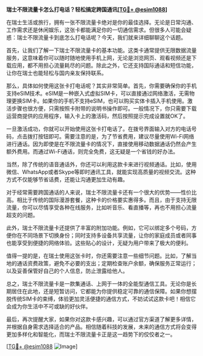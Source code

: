 **瑞士不限流量卡怎么打电话？轻松搞定跨国通讯[[TG💪+ @esim1088](https://t.me/s/esim1088)]**

在瑞士生活或旅行，拥有一张不限流量卡绝对是你的最佳选择。无论是日常沟通、工作需求还是休闲娱乐，这张卡都能满足你的一切通信需求。但很多人可能会疑惑：瑞士不限流量卡到底怎么打电话呢？今天，我们就来详细聊聊这个话题。

首先，让我们了解一下瑞士不限流量卡的基本功能。这类卡通常提供无限数据流量服务，这意味着你可以随时随地使用手机上网，无论是浏览网页、观看视频还是下载应用，都不用担心流量耗尽的问题。除此之外，它还支持国际通话和短信功能，让你在瑞士也能轻松与国内亲友保持联系。

那么，具体如何使用这张卡打电话呢？其实非常简单。首先，你需要确保你的手机支持eSIM技术。eSIM是一种嵌入式虚拟SIM卡，可以直接通过网络激活，无需物理更换SIM卡。如果你的手机不支持eSIM，也可以购买实体卡插入手机使用。激活步骤也很方便，只需按照卡附带的说明书操作即可。一般情况下，你只需要下载运营商提供的应用程序，输入卡上的激活码，然后按照提示完成设置就OK了。

一旦激活成功，你就可以开始使用这张卡打电话了。在拨号界面输入对方的电话号码，点击拨打按钮即可。需要注意的是，为了节省费用，建议尽量使用Wi-Fi网络进行通话。因为即使是在不限流量卡的情况下，直接使用移动数据通话仍然会产生额外费用。而通过Wi-Fi通话，则完全免费，这无疑是一个省钱的好办法。

当然，除了传统的语音通话外，你还可以利用这款卡来进行视频通话。比如，使用微信、WhatsApp或者Skype等即时通讯工具，就能实现高质量的视频交流。这种方式不仅能够节省话费，还能让沟通更加生动有趣。

对于经常需要跨国通话的人来说，瑞士不限流量卡还有一个很大的优势——性价比高。相比于传统的国际漫游套餐，这种卡的价格要实惠得多。而且，由于支持无限流量，你可以尽情享受各种在线服务，比如听音乐、看直播等，再也不用担心流量超支的问题。

此外，瑞士不限流量卡还提供了丰富的附加功能。例如，它可以绑定多个号码，方便你在不同场景下切换身份；同时支持多设备共享流量，让你的家庭成员或者同事也能享受到便捷的网络体验。这些贴心的设计，无疑为用户带来了极大的便利。

值得一提的是，在瑞士使用这张卡时，你还需要注意一些细节问题。比如，了解当地的通话资费政策，避免不必要的支出；定期检查账户余额，确保服务正常运行；以及妥善保管好自己的个人信息，防止泄露给他人。

总之，瑞士不限流量卡是一款集通话、上网于一体的全能型通信工具。无论你是长期居住在此地，还是短暂访问，它都能为你提供稳定可靠的通信保障。如果你想摆脱传统SIM卡的束缚，体验更加灵活便捷的通信方式，不妨试试这款卡吧！相信它会成为你生活中不可或缺的好伙伴。

最后，再次提醒大家，如果你对这款卡感兴趣，可以通过官方渠道了解更多详情，并根据自身需求选择适合的产品。相信随着科技的发展，未来的通信方式将会变得更加多样化和智能化，而瑞士不限流量卡正是这一趋势下的佼佼者之一。

[[TG💪+ @esim1088](https://t.me/s/esim1088) ![Image](https://i.postimg.cc/4NQfJmqS/Snipaste-2025-05-13-00-14-12.png)]